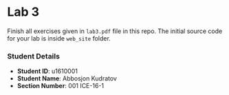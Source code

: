 # Lab 3

Finish all exercises given in `lab3.pdf` file in this repo. The initial source code for your lab is inside `web_site` folder.

### Student Details

- **Student ID**: u1610001
- **Student Name**: Abbosjon Kudratov
- **Section Number**: 001 ICE-16-1

